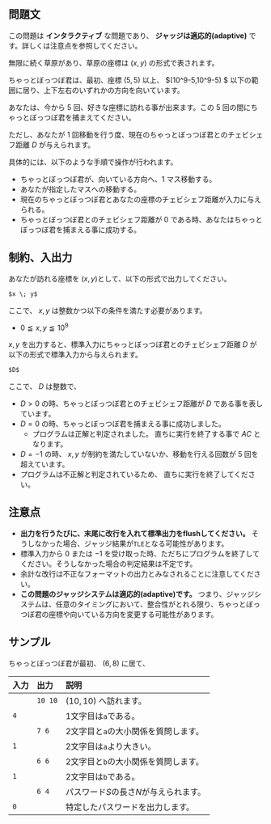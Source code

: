 ## 問題文
この問題は **インタラクティブ** な問題であり、 **ジャッジは適応的(adaptive)** です。詳しくは注意点を参照してください。

無限に続く草原があり、草原の座標は $(x,y)$ の形式で表されます。

ちゃっとぼっつぼ君は、最初、座標 $(5,5)$ 以上、 $(10^9-5,10^9-5) $ 以下の範囲に居り、上下左右のいずれかの方向を向いています。

あなたは、今から $5$ 回、好きな座標に訪れる事が出来ます。この $5$ 回の間にちゃっとぼっつぼ君を捕まえてください。

ただし、あなたが $1$ 回移動を行う度、現在のちゃっとぼっつぼ君とのチェビシェフ距離 $D$ が与えられます。

具体的には、以下のような手順で操作が行われます。

- ちゃっとぼっつぼ君が、向いている方向へ、$1$ マス移動する。
- あなたが指定したマスへの移動する。
- 現在のちゃっとぼっつぼ君とあなたの座標のチェビシェフ距離が入力に与えられる。
- ちゃっとぼっつぼ君とのチェビシェフ距離が $0$ である時、あなたはちゃっとぼっつぼ君を捕まえる事に成功する。

## 制約、入出力
あなたが訪れる座標を $(x,y)$として、以下の形式で出力してください。
```md
$x \; y$

```
ここで、 $x,y$ は整数かつ以下の条件を満たす必要があります。
- $0 \leqq x,y \leqq 10^9$

$x,y$ を出力すると、標準入力にちゃっとぼっつぼ君とのチェビシェフ距離 $D$ が以下の形式で標準入力から与えられます。
```md
$D$

```
ここで、 $D$ は整数で、
- $D > 0$ の時、ちゃっとぼっつぼ君とのチェビシェフ距離が $D$ である事を表しています。
- $D = 0$ の時、ちゃっとぼっつぼ君を捕まえる事に成功しました。
  - プログラムは正解と判定されました。 直ちに実行を終了する事で $AC$ となります。
- $D = -1$ の時、 $x,y$ が制約を満たしていないか、移動を行える回数が $5$ 回を超えています。
- プログラムは不正解と判定されているため、 直ちに実行を終了してください。

## 注意点
- **出力を行うたびに、末尾に改行を入れて標準出力をflushしてください。** そうしなかった場合、ジャッジ結果が`TLE`となる可能性があります。
- 標準入力から $0$ または $-1$ を受け取った時、ただちにプログラムを終了してください。そうしなかった場合の判定結果は不定です。
- 余計な改行は不正なフォーマットの出力とみなされることに注意してください。
- **この問題のジャッジシステムは適応的(adaptive)です。** つまり、ジャッジシステムは、任意のタイミングにおいて、整合性がとれる限り、ちゃっとぼっつぼ君の座標や向いている方向を変更する可能性があります。

## サンプル
ちゃっとぼっつぼ君が最初、 $(6,8)$ に居て、

|入力|出力  |説明                                                                     |
|:---|:------|:------------------------------------------------------------------------|
|    |`10 10`|$(10,10)$ へ訪れます。                                   |
|`4` |       |$1$文字目は`a`である。                                                   |
|    | `7 6` |$2$文字目と`a`の大小関係を質問します。                                   |
|`1` |       |$2$文字目は`a`より大きい。                                               |
|    | `6 6` |$2$文字目と`b`の大小関係を質問します。                                   |
|`1` |       |$2$文字目は`b`である。                                                   |
|    | `6 4` |パスワード$S$の長さ$N$が与えられます。                                   |
|`0` |       |特定したパスワードを出力します。                                         |
